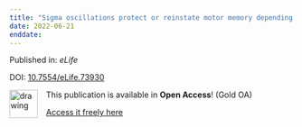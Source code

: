```yaml
---
title: "Sigma oscillations protect or reinstate motor memory depending on their temporal coordination with slow waves"
date: 2022-06-21
enddate:
---
```


Published in: *eLife*

DOI: [10.7554/eLife.73930](https://doi.org/10.7554/eLife.73930)

<img src="https://upload.wikimedia.org/wikipedia/commons/thumb/7/77/Open_Access_logo_PLoS_transparent.svg/800px-Open_Access_logo_PLoS_transparent.svg.png" alt="drawing" width="50" align="left"/> &nbsp;&nbsp;&nbsp;This publication is available in **Open Access**! (Gold OA)

&nbsp;&nbsp;&nbsp;<a href="https://doi.org/10.7554/elife.73930">Access it freely here</a>

